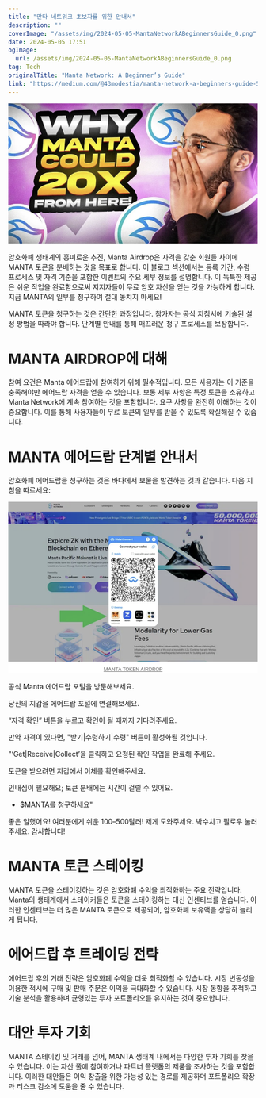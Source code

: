 ```yaml
---
title: "만타 네트워크 초보자를 위한 안내서"
description: ""
coverImage: "/assets/img/2024-05-05-MantaNetworkABeginnersGuide_0.png"
date: 2024-05-05 17:51
ogImage: 
  url: /assets/img/2024-05-05-MantaNetworkABeginnersGuide_0.png
tag: Tech
originalTitle: "Manta Network: A Beginner’s Guide"
link: "https://medium.com/@43modestia/manta-network-a-beginners-guide-5fb09ed522fc"
---
```



![Manta Airdrop](/assets/img/2024-05-05-MantaNetworkABeginnersGuide_0.png)

암호화폐 생태계의 흥미로운 추진, Manta Airdrop은 자격을 갖춘 회원들 사이에 MANTA 토큰을 분배하는 것을 목표로 합니다. 이 블로그 섹션에서는 등록 기간, 수령 프로세스 및 자격 기준을 포함한 이벤트의 주요 세부 정보를 설명합니다. 이 독특한 제공은 쉬운 작업을 완료함으로써 지지자들이 무료 암호 자산을 얻는 것을 가능하게 합니다. 지금 MANTA의 일부를 청구하여 절대 놓치지 마세요!

MANTA 토큰을 청구하는 것은 간단한 과정입니다. 참가자는 공식 지침서에 기술된 설정 방법을 따라야 합니다. 단계별 안내를 통해 매끄러운 청구 프로세스를 보장합니다.

# MANTA AIRDROP에 대해



참여 요건은 Manta 에어드랍에 참여하기 위해 필수적입니다. 모든 사용자는 이 기준을 충족해야만 에어드랍 자격을 얻을 수 있습니다. 보통 세부 사항은 특정 토큰을 소유하고 Manta Network에 계속 참여하는 것을 포함합니다. 요구 사항을 완전히 이해하는 것이 중요합니다. 이를 통해 사용자들이 무료 토큰의 일부를 받을 수 있도록 확실해질 수 있습니다.

# MANTA 에어드랍 단계별 안내서

암호화폐 에어드랍을 청구하는 것은 바다에서 보물을 발견하는 것과 같습니다. 다음 지침을 따르세요:

![MantaNetworkABeginnersGuide](/assets/img/2024-05-05-MantaNetworkABeginnersGuide_1.png)



공식 Manta 에어드랍 포털을 방문해보세요.

당신의 지갑을 에어드랍 포털에 연결해보세요.

“자격 확인” 버튼을 누르고 확인이 될 때까지 기다려주세요.

만약 자격이 있다면, "받기|수령하기|수령" 버튼이 활성화될 것입니다.



"‘Get|Receive|Collect’을 클릭하고 요청된 확인 작업을 완료해 주세요.

토큰을 받으려면 지갑에서 이체를 확인해주세요.

인내심이 필요해요; 토큰 분배에는 시간이 걸릴 수 있어요.

- $MANTA를 청구하세요"



좋은 일했어요! 여러분에게 쉬운 100–500달러! 제게 도와주세요. 박수치고 팔로우 눌러주세요. 감사합니다!

# MANTA 토큰 스테이킹

MANTA 토큰을 스테이킹하는 것은 암호화폐 수익을 최적화하는 주요 전략입니다. Manta의 생태계에서 스테이커들은 토큰을 스테이킹하는 대신 인센티브를 얻습니다. 이러한 인센티브는 더 많은 MANTA 토큰으로 제공되어, 암호화폐 보유액을 상당히 늘리게 됩니다.

# 에어드랍 후 트레이딩 전략



에어드랍 후의 거래 전략은 암호화폐 수익을 더욱 최적화할 수 있습니다. 시장 변동성을 이용한 적시에 구매 및 판매 주문은 이익을 극대화할 수 있습니다. 시장 동향을 추적하고 기술 분석을 활용하며 균형있는 투자 포트폴리오를 유지하는 것이 중요합니다.

# 대안 투자 기회

MANTA 스테이킹 및 거래를 넘어, MANTA 생태계 내에서는 다양한 투자 기회를 찾을 수 있습니다. 이는 자산 풀에 참여하거나 파트너 플랫폼의 제품을 조사하는 것을 포함합니다. 이러한 대안들은 이익 창출을 위한 가능성 있는 경로를 제공하며 포트폴리오 확장과 리스크 감소에 도움을 줄 수 있습니다.